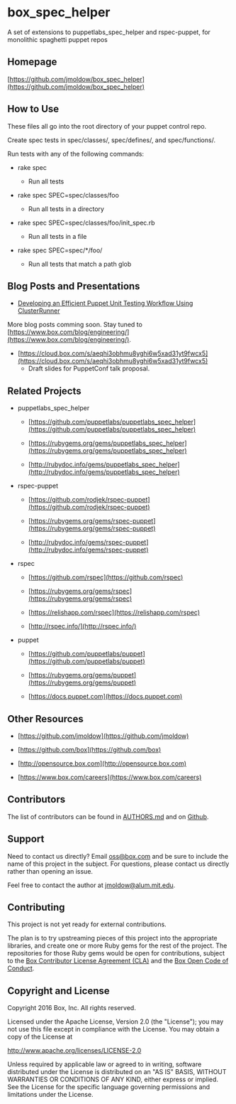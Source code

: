 # box_spec_helper
 A set of extensions to puppetlabs_spec_helper and rspec-puppet, for monolithic spaghetti puppet repos

## Homepage

[https://github.com/jmoldow/box_spec_helper](https://github.com/jmoldow/box_spec_helper)


## How to Use

These files all go into the root directory of your puppet control repo.

Create spec tests in spec/classes/, spec/defines/, and spec/functions/.

Run tests with any of the following commands:

- rake spec

  - Run all tests

- rake spec SPEC=spec/classes/foo

  - Run all tests in a directory

- rake spec SPEC=spec/classes/foo/init_spec.rb

  - Run all tests in a file

- rake spec SPEC=spec/*/foo/

  - Run all tests that match a path glob

## Blog Posts and Presentations

- [Developing an Efficient Puppet Unit Testing Workflow Using ClusterRunner](https://www.box.com/blog/developing-efficient-puppet-unit-testing-workflow-using-clusterrunner/)

More blog posts comming soon. Stay tuned to
[https://www.box.com/blog/engineering/](https://www.box.com/blog/engineering/).

- [https://cloud.box.com/s/aeqhi3obhmu8yghi6w5xad31yt9fwcx5](https://cloud.box.com/s/aeqhi3obhmu8yghi6w5xad31yt9fwcx5)
  - Draft slides for PuppetConf talk proposal.

## Related Projects

- puppetlabs_spec_helper

  - [https://github.com/puppetlabs/puppetlabs_spec_helper](https://github.com/puppetlabs/puppetlabs_spec_helper)

  - [https://rubygems.org/gems/puppetlabs_spec_helper](https://rubygems.org/gems/puppetlabs_spec_helper)

  - [http://rubydoc.info/gems/puppetlabs_spec_helper](http://rubydoc.info/gems/puppetlabs_spec_helper)

- rspec-puppet

  - [https://github.com/rodjek/rspec-puppet](https://github.com/rodjek/rspec-puppet)

  - [https://rubygems.org/gems/rspec-puppet](https://rubygems.org/gems/rspec-puppet)

  - [http://rubydoc.info/gems/rspec-puppet](http://rubydoc.info/gems/rspec-puppet)

- rspec

  - [https://github.com/rspec](https://github.com/rspec)

  - [https://rubygems.org/gems/rspec](https://rubygems.org/gems/rspec)

  - [https://relishapp.com/rspec](https://relishapp.com/rspec)

  - [http://rspec.info/](http://rspec.info/)

- puppet

  - [https://github.com/puppetlabs/puppet](https://github.com/puppetlabs/puppet)

  - [https://rubygems.org/gems/puppet](https://rubygems.org/gems/puppet)

  - [https://docs.puppet.com](https://docs.puppet.com)

## Other Resources

- [https://github.com/jmoldow](https://github.com/jmoldow)

- [https://github.com/box](https://github.com/box)

- [http://opensource.box.com](http://opensource.box.com)

- [https://www.box.com/careers](https://www.box.com/careers)

## Contributors

The list of contributors can be found in [AUTHORS.md](/AUTHORS.md) and on
[Github](https://github.com/jmoldow/box_spec_helper/graphs/contributors).

## Support

Need to contact us directly? Email oss@box.com and be sure to include the name
of this project in the subject. For questions, please contact us directly
rather than opening an issue.

Feel free to contact the author at jmoldow@alum.mit.edu.

## Contributing

This project is not yet ready for external contributions.

The plan is to try upstreaming pieces of this project into the appropriate
libraries, and create one or more Ruby gems for the rest of the project.  The
repositories for those Ruby gems would be open for contributions, subject to
the [Box Contributor License Agreement (CLA)](http://opensource.box.com/cla/)
and the
[Box Open Code of Conduct](http://opensource.box.com/code-of-conduct/).

## Copyright and License

Copyright 2016 Box, Inc. All rights reserved.

Licensed under the Apache License, Version 2.0 (the "License");
you may not use this file except in compliance with the License.
You may obtain a copy of the License at

   http://www.apache.org/licenses/LICENSE-2.0

Unless required by applicable law or agreed to in writing, software
distributed under the License is distributed on an "AS IS" BASIS,
WITHOUT WARRANTIES OR CONDITIONS OF ANY KIND, either express or implied.
See the License for the specific language governing permissions and
limitations under the License.
